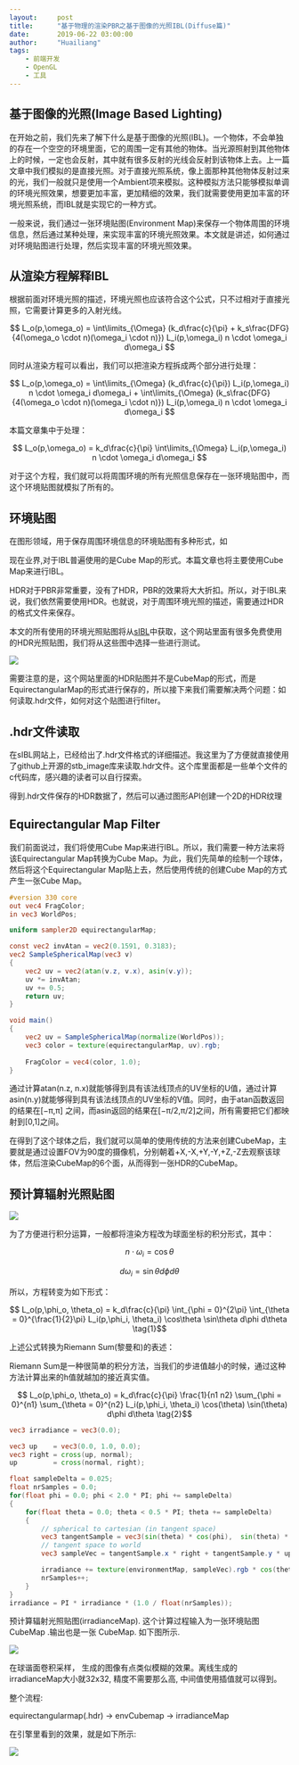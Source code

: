 ```yaml
---
layout:     post
title:      "基于物理的渲染PBR之基于图像的光照IBL(Diffuse篇)"
date:       2019-06-22 03:00:00
author:     "Huailiang"
tags:
    - 前端开发
    - OpenGL
    - 工具
---
```




## 基于图像的光照(Image Based Lighting)

在开始之前，我们先来了解下什么是基于图像的光照(IBL)。一个物体，不会单独的存在一个空空的环境里面，它的周围一定有其他的物体。当光源照射到其他物体上的时候，一定也会反射，其中就有很多反射的光线会反射到该物体上去。上一篇文章中我们模拟的是直接光照。对于直接光照系统，像上面那种其他物体反射过来的光，我们一般就只是使用一个Ambient项来模拟。这种模拟方法只能够模拟单调的环境光照效果，想要更加丰富，更加精细的效果，我们就需要使用更加丰富的环境光照系统，而IBL就是实现它的一种方式。 

一般来说，我们通过一张环境贴图(Environment Map)来保存一个物体周围的环境信息，然后通过某种处理，来实现丰富的环境光照效果。本文就是讲述，如何通过对环境贴图进行处理，然后实现丰富的环境光照效果。 




## 从渲染方程解释IBL

根据前面对环境光照的描述，环境光照也应该符合这个公式，只不过相对于直接光照，它需要计算更多的入射光线。 


$$ L_o(p,\omega_o) = \int\limits_{\Omega} (k_d\frac{c}{\pi} + k_s\frac{DFG}{4(\omega_o \cdot n)(\omega_i \cdot n)}) L_i(p,\omega_i) n \cdot \omega_i d\omega_i $$

同时从渲染方程可以看出，我们可以把渲染方程拆成两个部分进行处理：

$$ L_o(p,\omega_o) = \int\limits_{\Omega} (k_d\frac{c}{\pi}) L_i(p,\omega_i) n \cdot \omega_i d\omega_i + \int\limits_{\Omega} (k_s\frac{DFG}{4(\omega_o \cdot n)(\omega_i \cdot n)}) L_i(p,\omega_i) n \cdot \omega_i d\omega_i $$

本篇文章集中于处理： 

$$ L_o(p,\omega_o) = k_d\frac{c}{\pi} \int\limits_{\Omega} L_i(p,\omega_i) n \cdot \omega_i d\omega_i $$

对于这个方程，我们就可以将周围环境的所有光照信息保存在一张环境贴图中，而这个环境贴图就模拟了所有的。


## 环境贴图

在图形领域，用于保存周围环境信息的环境贴图有多种形式，如


现在业界,对于IBL普遍使用的是Cube Map的形式。本篇文章也将主要使用Cube Map来进行IBL。 

HDR对于PBR非常重要，没有了HDR，PBR的效果将大大折扣。所以，对于IBL来说，我们依然需要使用HDR。也就说，对于周围环境光照的描述，需要通过HDR的格式文件来保存。 

本文的所有使用的环境光照贴图将从[sIBL][i1]中获取，这个网站里面有很多免费使用的HDR光照贴图，我们将从这些图中选择一些进行测试。 

![](/img/in-post/post-engine/tex11.jpg)

需要注意的是，这个网站里面的HDR贴图并不是CubeMap的形式，而是EquirectangularMap的形式进行保存的，所以接下来我们需要解决两个问题：如何读取.hdr文件，如何对这个贴图进行filter。 

## .hdr文件读取

在sIBL网站上，已经给出了.hdr文件格式的详细描述。我这里为了方便就直接使用了github上开源的stb_image库来读取.hdr文件。这个库里面都是一些单个文件的c代码库，感兴趣的读者可以自行探索。 

得到.hdr文件保存的HDR数据了，然后可以通过图形API创建一个2D的HDR纹理

## Equirectangular Map Filter

我们前面说过，我们将使用Cube Map来进行IBL。所以，我们需要一种方法来将该Equirectangular Map转换为Cube Map。为此，我们先简单的绘制一个球体，然后将这个Equirectangular Map贴上去，然后使用传统的创建Cube Map的方式产生一张Cube Map。 


``` glsl
#version 330 core
out vec4 FragColor;
in vec3 WorldPos;

uniform sampler2D equirectangularMap;

const vec2 invAtan = vec2(0.1591, 0.3183);
vec2 SampleSphericalMap(vec3 v)
{
    vec2 uv = vec2(atan(v.z, v.x), asin(v.y));
    uv *= invAtan;
    uv += 0.5;
    return uv;
}

void main()
{		
    vec2 uv = SampleSphericalMap(normalize(WorldPos));
    vec3 color = texture(equirectangularMap, uv).rgb;
    
    FragColor = vec4(color, 1.0);
}
```

通过计算atan(n.z, n.x)就能够得到具有该法线顶点的UV坐标的U值，通过计算asin(n.y)就能够得到具有该法线顶点的UV坐标的V值。同时，由于atan函数返回的结果在[−π,π]
之间，而asin返回的结果在[−π/2,π/2]之间，所有需要把它们都映射到[0,1]之间。 


在得到了这个球体之后，我们就可以简单的使用传统的方法来创建CubeMap，主要就是通过设置FOV为90度的摄像机，分别朝着+X,-X,+Y,-Y,+Z,-Z去观察该球体，然后渲染CubeMap的6个面，从而得到一张HDR的CubeMap。


## 预计算辐射光照贴图


![](/img/in-post/post-engine/tex10.png)

为了方便进行积分运算，一般都将渲染方程改为球面坐标的积分形式，其中： 

$$ n⋅\omega_i=\cos\theta $$


$$ d\omega_i=\sin\theta d\phi d\theta $$  

所以，方程转变为如下形式： 

$$ L_o(p,\phi_o, \theta_o) = k_d\frac{c}{\pi} \int_{\phi = 0}^{2\pi} \int_{\theta = 0}^{\frac{1}{2}\pi} L_i(p,\phi_i, \theta_i) \cos\theta \sin\theta d\phi d\theta \tag{1}$$


上述公式转换为Riemann Sum(黎曼和)的表述：

Riemann Sum是一种很简单的积分方法，当我们的步进值越小的时候，通过这种方法计算出来的h值就越加的接近真实值。 

$$ L_o(p,\phi_o, \theta_o) = k_d\frac{c}{\pi} \frac{1}{n1 n2} \sum_{\phi = 0}^{n1} \sum_{\theta = 0}^{n2} L_i(p,\phi_i, \theta_i) \cos(\theta) \sin(\theta) d\phi d\theta \tag{2}$$



``` glsl
vec3 irradiance = vec3(0.0);  

vec3 up    = vec3(0.0, 1.0, 0.0);
vec3 right = cross(up, normal);
up         = cross(normal, right);

float sampleDelta = 0.025;
float nrSamples = 0.0; 
for(float phi = 0.0; phi < 2.0 * PI; phi += sampleDelta)
{
    for(float theta = 0.0; theta < 0.5 * PI; theta += sampleDelta)
    {
        // spherical to cartesian (in tangent space)
        vec3 tangentSample = vec3(sin(theta) * cos(phi),  sin(theta) * sin(phi), cos(theta));
        // tangent space to world
        vec3 sampleVec = tangentSample.x * right + tangentSample.y * up + tangentSample.z * N; 

        irradiance += texture(environmentMap, sampleVec).rgb * cos(theta) * sin(theta);
        nrSamples++;
    }
}
irradiance = PI * irradiance * (1.0 / float(nrSamples));
```



预计算辐射光照贴图(irradianceMap). 这个计算过程输入为一张环境贴图 CubeMap .输出也是一张 CubeMap. 如下图所示.

![](/img/in-post/post-engine/tex12.png)


在球谐面卷积采样， 生成的图像有点类似模糊的效果。离线生成的irradianceMap大小就32x32, 精度不需要那么高, 中间值使用插值就可以得到。


整个流程: 

equirectangularmap(.hdr) -> envCubemap -> irradianceMap

在引擎里看到的效果，就是如下所示:

![](/img/in-post/post-engine/tex13.jpg)


<!--

$$
    \begin{matrix}
    1 & x & x^2 \\
    1 & y & y^2 \\
    1 & z & z^2 \\
    \end{matrix}
$$

$$e^{i\theta}=cos\theta+\sin\theta i\tag{1}$$  -->


[i1]: http://www.hdrlabs.com/sibl/archive.html